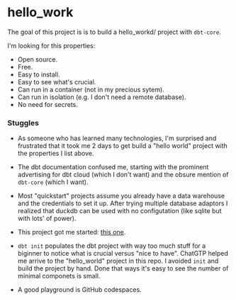 # hello_work

The goal of this project is is to build a hello_workd/ project with `dbt-core`.

I'm looking for this properties:

* Open source.
* Free.
* Easy to install.
* Easy to see what's crucial.
* Can run in a container (not in my precious sytem).
* Can run in isolation (e.g. I don't need a remote database).
* No need for secrets.

### Stuggles

* As someone who has learned many technologies, I'm surprised and frustrated that it took me 2 days to get build a "hello world" project with the properties I list above.

* The dbt documentation confused me, starting with the prominent advertising for dbt cloud (which I don't want) and the obsure mention of `dbt-core` (which I want).

* Most "quickstart" projects assume you already have a data warehouse and the credentials to set it up. After trying multiple database adaptors I realized that duckdb can be used with no configutation (like sqlite but with lots' of power). 

* This project got me started: [this one](https://github.com/dbt-labs/jaffle_shop_duckdb).

* `dbt init` populates the dbt project with way too much stuff for a biginner to notice what is crucial versus "nice to have". ChatGTP helped me arrive to the "hello_world" project in this repo. I avoided `init` and build the project by hand. Done that ways it's easy to see the number of minimal componets is small.

* A good playground is GitHub codespaces.

